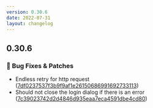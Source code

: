 ```yaml
---
version: 0.30.6
date: 2022-07-31
layout: changelog
---
```

## 0.30.6
### 🐛 Bug Fixes & Patches

- Endless retry for http request ([7df0237537f3b9f9af1e26150686991692733113](https://github.com/Voxelum/x-minecraft-launcher/commit/7df0237537f3b9f9af1e26150686991692733113))
- Should not close the login dialog if there is an error ([7c39023742d2d4846d935eaa7eca4591dbe4cd80](https://github.com/Voxelum/x-minecraft-launcher/commit/7c39023742d2d4846d935eaa7eca4591dbe4cd80))